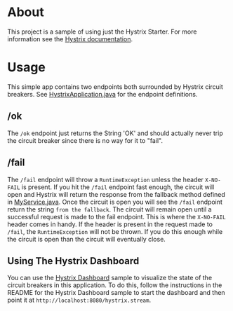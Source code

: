 # About
This project is a sample of using just the Hystrix Starter.  For more information see the
[Hystrix documentation](http://cloud.spring.io/spring-cloud-static/spring-cloud.html#_circuit_breaker_hystrix_clients).

# Usage
This simple app contains two endpoints both surrounded by Hystrix circuit breakers.
See [HystrixApplication.java](https://github.com/spring-cloud-samples/tests/blob/master/hystrix/src/main/java/demo/HystrixApplication.java) for
the endpoint definitions.

## /ok
The `/ok` endpoint just returns the String 'OK' and should actually never trip the circuit breaker since there is no
way for it to "fail".

## /fail
The `/fail` endpoint will throw a `RuntimeException` unless the header `X-NO-FAIL` is present.  If you hit the
`/fail` endpoint fast enough, the circuit will open and Hystrix will return the response from the fallback method
defined in [MyService.java](https://github.com/spring-cloud-samples/tests/blob/master/hystrix/src/main/java/demo/MyService.java#L28).
Once the circuit is open you will see the `/fail` endpoint return the string `from the fallback`.  The circuit will remain
open until a successful request is made to the fail endpoint.  This is where the `X-NO-FAIL` header comes in handy.  If
the header is present in the request made to `/fail`, the `RuntimeException` will not be thrown.  If you do this enough
while the circuit is open than the circuit will eventually close.

## Using The Hystrix Dashboard
You can use the [Hystrix Dashboard](https://github.com/spring-cloud-samples/hystrix-dashboard) sample to visualize
the state of the circuit breakers in this application.  To do this, follow the instructions in the README for the
Hystrix Dashboard sample to start the dashboard and then point it at `http://localhost:8080/hystrix.stream`.
